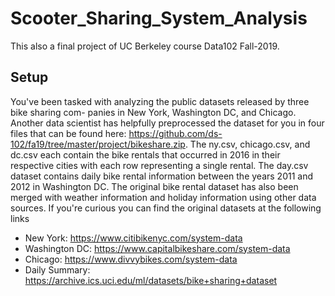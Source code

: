 # Scooter_Sharing_System_Analysis

This also a final project of UC Berkeley course Data102 Fall-2019.

## Setup
You've been tasked with analyzing the public datasets released by three bike sharing com- 
panies in New York, Washington DC, and Chicago. Another data scientist has helpfully
preprocessed the dataset for you in four files that can be found here: https://github.com/ds-102/fa19/tree/master/project/bikeshare.zip.
The ny.csv, chicago.csv, and dc.csv each contain the bike rentals that occurred in 2016
in their respective cities with each row representing a single rental.
The day.csv dataset contains daily bike rental information between the years 2011 and
2012 in Washington DC. The original bike rental dataset has also been merged with weather
information and holiday information using other data sources.
If you're curious you can find the original datasets at the following links
* New York: https://www.citibikenyc.com/system-data
* Washington DC: https://www.capitalbikeshare.com/system-data
* Chicago: https://www.divvybikes.com/system-data
* Daily Summary: https://archive.ics.uci.edu/ml/datasets/bike+sharing+dataset
